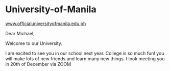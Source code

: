 # University-of-Manila
www.officialuniversityofmanila.edu.ph
<p>Dear Michael,</p> <p></p>Welcome to our University. <p></p>I am excited to see you in our school next year. College is so much fun! you will make lots of new friends and learn many new things. I look meeting you in 20th of December via ZOOM
